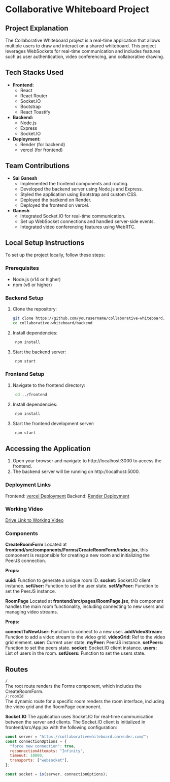 # Collaborative Whiteboard Project

## Project Explanation
The Collaborative Whiteboard project is a real-time application that allows multiple users to draw and interact on a shared whiteboard. This project leverages WebSockets for real-time communication and includes features such as user authentication, video conferencing, and collaborative drawing.

## Tech Stacks Used
- **Frontend:**
  - React
  - React Router
  - Socket.IO
  - Bootstrap
  - React Toastify
- **Backend:**
  - Node.js
  - Express
  - Socket.IO
- **Deployment:**
  - Render (for backend)
  - vercel (for frontend)

## Team Contributions
- **Sai Ganesh**
  - Implemented the frontend components and routing.
  - Developed the backend server using Node.js and Express.
  - Styled the application using Bootstrap and custom CSS.
  - Deployed the backend on Render.
  - Deployed the frontend on vercel.
- **Ganesh**
  - Integrated Socket.IO for real-time communication.
  - Set up WebSocket connections and handled server-side events.
  - Integrated video conferencing features using WebRTC.

## Local Setup Instructions
To set up the project locally, follow these steps:

### Prerequisites
- Node.js (v14 or higher)
- npm (v6 or higher)

### Backend Setup
1. Clone the repository:
   ```bash
   git clone https://github.com/yourusername/collaborative-whiteboard.git
   cd collaborative-whiteboard/backend
2. Install dependencies:
   ```bash
    npm install

3. Start the backend server:
   ```bash
    npm start

### Frontend Setup
1. Navigate to the frontend directory:
   ```bash
    cd ../frontend
2. Install dependencies: 
   ```bash
    npm install

3. Start the frontend development server:
   ```bash
    npm start

## Accessing the Application
1. Open your browser and navigate to http://localhost:3000 to access the frontend.
2. The backend server will be running on http://localhost:5000.
### Deployment Links
Frontend: [vercel Deployment](https://collaborative-white-board-bice.vercel.app)
Backend: [Render Deployment](https://collaborativewhiteboard.onrender.com)
### Working Video
[Drive Link to Working Video](https://drive.google.com/file/d/18XPjdBf3K6Ag-H8KKBwbIao-4OCv9TwJ/view?usp=sharing)

### Components 

**CreateRoomForm**
Located at **frontend/src/components/Forms/CreateRoomForm/index.jsx**, this component is responsible for creating a new room and initializing the PeerJS connection.

**Props:**

**uuid:** Function to generate a unique room ID.
**socket:** Socket.IO client instance.
**setUser:** Function to set the user state.
**setMyPeer:** Function to set the PeerJS instance.

**RoomPage**
Located at **frontend/src/pages/RoomPage.jsx**, this component handles the main room functionality, including connecting to new users and managing video streams.

**Props:**

**connectToNewUser:** Function to connect to a new user.
**addVideoStream:** Function to add a video stream to the video grid.
**videoGrid:** Ref to the video grid element.
**user:** Current user state.
**myPeer:** PeerJS instance.
**setPeers:** Function to set the peers state.
**socket:** Socket.IO client instance.
**users:** List of users in the room.
**setUsers:** Function to set the users state.
## Routes
` / ` </br>
The root route renders the Forms component, which includes the CreateRoomForm.</br>
` /:roomId `</br>
The dynamic route for a specific room renders the room interface, including the video grid and the RoomPage component.

**Socket.IO**
The application uses Socket.IO for real-time communication between the server and clients. The Socket.IO client is initialized in frontend/src/App.jsx with the following configuration:
```js
const server = "https://collaborativewhiteboard.onrender.com/";
const connectionOptions = {
  "force new connection": true,
  reconnectionAttempts: "Infinity",
  timeout: 10000,
  transports: ["websocket"],
};

const socket = io(server, connectionOptions);
